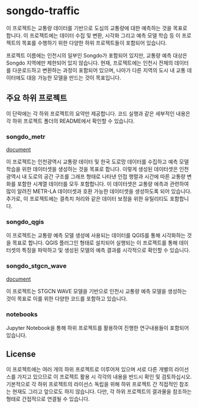 # songdo-traffic

이 프로젝트는 교통량 데이터를 기반으로 도심의 교통량에 대한 예측하는 것을 목표로 합니다. 이 프로젝트에는 데이터 수집 및 변환, 시각화 그리고 예측 모델 학습 등 이 프로젝트의 목표를 수행하기 위한 다양한 하위 프로젝트들이 포함되어 있습니다.

프로젝트 이름에는 인천시의 일부인 Songdo가 포함되어 있지만, 교통량 예측 대상은 Songdo 지역에만 제한되어 있지 않습니다. 현재, 프로젝트에는 인천시 전체의 데이터를 다운로드하고 변환하는 과정이 포함되어 있으며, 나아가 다른 지역의 도시 내 교통 데이터에도 대응 가능한 모델을 만드는 것이 목표입니다.


## 주요 하위 프로젝트

이 단락에는 각 하위 프로젝트의 요약만 제공합니다. 코드 실행과 같은 세부적인 내용은 각 하위 프로젝트 폴더의 README에서 확인할 수 있습니다.

### songdo_metr

[document](./songdo_metr/README.md)

이 프로젝트는 인천광역시 교통량 데이터 및 한국 도로망 데이터를 수집하고 예측 모델 학습을 위한 데이터셋을 생성하는 것을 목표로 합니다. 이렇게 생성된 데이터셋은 인천광역시 내 도로의 공간 구조를 그래프 형태로 나타낸 인접 행렬과 시간에 따른 교통량 변화를 포함한 시계열 데이터를 모두 포함합니다. 이 데이터셋은 교통량 에측과 관련하여 많이 알려진 METR-LA 데이터셋과 호환 가능한 데이터셋을 생성하도록 되어 있습니다. 추가로, 이 프로젝트에는 결측치 처리와 같은 데이터 보정을 위한 유틸리티도 포함합니다.

### songdo_qgis

이 프로젝트는 교통량 예측 모델 생성에 사용되는 데이터를 QGIS를 통해 시각화하는 것을 목표로 합니다. QGIS 플러그인 형태로 설치되어 실행되는 이 프로젝트를 통해 데이터셋의 특징을 파악하고 및 생성된 모델의 예측 결과를 시각적으로 확인할 수 있습니다.

### songdo_stgcn_wave

[document](./songdo_stgcn_wave/README.md)

이 프로젝트는 STGCN WAVE 모델을 기반으로 인천시 교통량 예측 모델을 생성하는 것이 목표로 이를 위한 다양한 코드를 포함하고 있습니다.

### notebooks

Jupyter Notebook을 통해 하위 프로젝트를 활용하여 진행한 연구내용들이 포함되어 있습니다.


## License

이 프로젝트에는 여러 개의 하위 프로젝트로 이루어져 있으며 서로 다른 개별의 라이선스를 가지고 있으므로 이 프로젝트 활용 시 각각의 내용을 반드시 확인 및 검토하십시오. 기본적으로 각 하위 프로젝트의 라이선스 독립을 위해 하위 프로젝트 간 직접적인 참조는 현재도 그리고 앞으로도 하지 않습니다. 다만, 각 하위 프로젝트의 결과물을 참조하는 형태로 간접적으로 연결될 수 있습니다.
